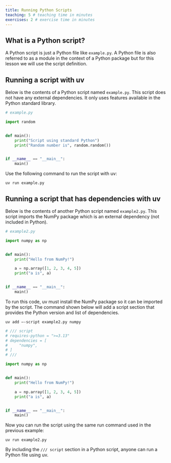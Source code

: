 ```yaml
---
title: Running Python Scripts
teaching: 5 # teaching time in minutes
exercises: 2 # exercise time in minutes
---
```


## What is a Python script?

A Python script is just a Python file like `example.py`. A Python file is also referred to as a module in the context of a Python package but for this lesson we will use the script definition.

## Running a script with uv

Below is the contents of a Python script named `example.py`. This script does not have any external dependencies. It only uses features available in the Python standard library.

```python
# example.py

import random


def main():
    print("Script using standard Python")
    print("Random number is", random.random())


if __name__ == "__main__":
    main()
```

Use the following command to run the script with uv:

```
uv run example.py
```

## Running a script that has dependencies with uv

Below is the contents of another Python script named `example2.py`. This script imports the NumPy package which is an external dependency (not included in Python).

```python
# example2.py

import numpy as np


def main():
    print("Hello from NumPy!")

    a = np.array([1, 2, 3, 4, 5])
    print("a is", a)


if __name__ == "__main__":
    main()
```

To run this code, uv must install the NumPy package so it can be imported by the script. The command shown below will add a script section that provides the Python version and list of dependencies.

```
uv add —-script example2.py numpy
```

```python
# /// script
# requires-python = ">=3.13"
# dependencies = [
#     "numpy",
# ]
# ///

import numpy as np


def main():
    print("Hello from NumPy!")

    a = np.array([1, 2, 3, 4, 5])
    print("a is", a)


if __name__ == "__main__":
    main()
```

Now you can run the script using the same run command used in the previous example:

```
uv run example2.py
```

By including the `/// script` section in a Python script, anyone can run a Python file using uv.
